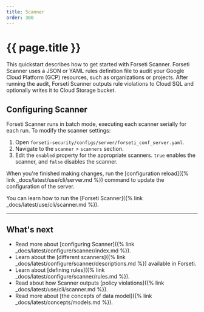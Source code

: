 ```yaml
---
title: Scanner
order: 300
---
```


# {{ page.title }}

This quickstart describes how to get started with Forseti Scanner. Forseti
Scanner uses a JSON or YAML rules definition file to audit your Google Cloud
Platform (GCP) resources, such as organizations or projects. After running the
audit, Forseti Scanner outputs rule violations to Cloud SQL and optionally
writes it to Cloud Storage bucket.


## Configuring Scanner

Forseti Scanner runs in batch mode, executing each scanner serially
for each run. To modify the scanner settings:

1. Open `forseti-security/configs/server/forseti_conf_server.yaml`.
1. Navigate to the `scanner` > `scanners` section.
1. Edit the `enabled` property for the appropriate scanners.
   `true` enables the scanner, and `false` disables the scanner.

When you're finished making changes, run the
[configuration reload]({% link _docs/latest/use/cli/server.md %})
command to update the configuration of the server.

You can learn how to run the [Forseti Scanner]({% link _docs/latest/use/cli/scanner.md %}).

---

## What's next

* Read more about [configuring Scanner]({% link _docs/latest/configure/scanner/index.md %}).
* Learn about the [different scanners]({% link _docs/latest/configure/scanner/descriptions.md %}) available in Forseti.
* Learn about [defining rules]({% link _docs/latest/configure/scanner/rules.md %}).
* Read about how Scanner outputs [policy violations]({% link _docs/latest/use/cli/scanner.md %}).
* Read more about [the concepts of data model]({% link _docs/latest/concepts/models.md %}).
